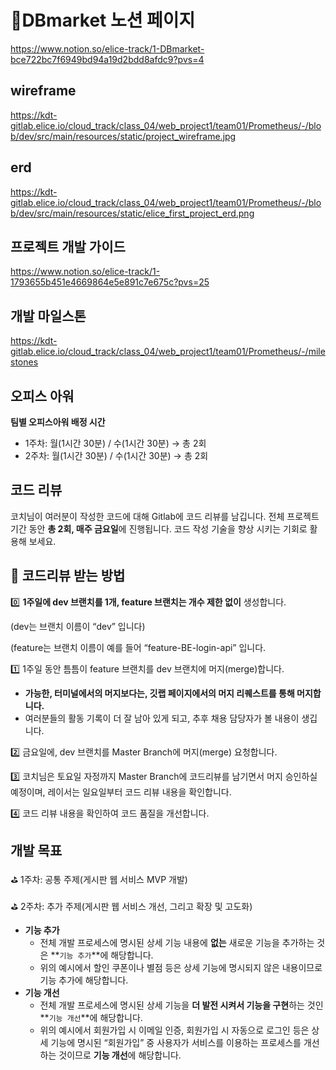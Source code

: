 # 🥕DBmarket 노션 페이지
https://www.notion.so/elice-track/1-DBmarket-bce722bc7f6949bd94a19d2bdd8afdc9?pvs=4

## wireframe
https://kdt-gitlab.elice.io/cloud_track/class_04/web_project1/team01/Prometheus/-/blob/dev/src/main/resources/static/project_wireframe.jpg

## erd
https://kdt-gitlab.elice.io/cloud_track/class_04/web_project1/team01/Prometheus/-/blob/dev/src/main/resources/static/elice_first_project_erd.png

## 프로젝트 개발 가이드
https://www.notion.so/elice-track/1-1793655b451e4669864e5e891c7e675c?pvs=25

## 개발 마일스톤
https://kdt-gitlab.elice.io/cloud_track/class_04/web_project1/team01/Prometheus/-/milestones

## 오피스 아워
**팀별 오피스아워 배정 시간**

- 1주차: 월(1시간 30분) / 수(1시간 30분) → 총 2회
- 2주차: 월(1시간 30분) / 수(1시간 30분) → 총 2회

## 코드 리뷰

코치님이 여러분이 작성한 코드에 대해 Gitlab에 코드 리뷰를 남깁니다. 
전체 프로젝트 기간 동안 **총 2회, 매주 금요일**에 진행됩니다. 코드 작성 기술을 향상 시키는 기회로 활용해 보세요.

## 📌 **코드리뷰 받는 방법**

0️⃣ **1주일에 dev 브랜치를 1개, feature 브랜치는 개수 제한 없이** 생성합니다.

(dev는 브랜치 이름이 “dev” 입니다)

(feature는 브랜치 이름이 예를 들어 “feature-BE-login-api” 입니다.

1️⃣ 1주일 동안 틈틈이 feature 브랜치를 dev 브랜치에 머지(merge)합니다. 

- **가능한, 터미널에서의 머지보다는, 깃랩 페이지에서의 머지 리퀘스트를 통해 머지합니다.**
- 여러분들의 활동 기록이 더 잘 남아 있게 되고, 추후 채용 담당자가 볼 내용이 생깁니다.

2️⃣ 금요일에, dev 브랜치를 Master Branch에  머지(merge) 요청합니다. 

3️⃣ 코치님은 토요일 자정까지 Master Branch에 코드리뷰를 남기면서 머지 승인하실 예정이며, 레이서는 일요일부터 코드 리뷰 내용을 확인합니다.

4️⃣ 코드 리뷰 내용을 확인하여 코드 품질을 개선합니다.

## 개발 목표

⛳ 1주차: 공통 주제(게시판 웹 서비스 MVP 개발)

⛳ 2주차: 추가 주제(게시판 웹 서비스 개선, 그리고 확장 및 고도화)

- **기능 추가**
    - 전체 개발 프로세스에 명시된 상세 기능 내용에 **없는** 새로운 기능을 추가하는 것은 **`기능 추가`**에 해당합니다.
    - 위의 예시에서 할인 쿠폰이나 별점 등은 상세 기능에 명시되지 않은 내용이므로 기능 추가에 해당합니다.
- **기능 개선**
    - 전체 개발 프로세스에 명시된 상세 기능을 **더 발전 시켜서 기능을 구현**하는 것인 **`기능 개선`**에 해당합니다.
    - 위의 예시에서 회원가입 시 이메일 인증, 회원가입 시 자동으로 로그인 등은 상세 기능에 명시된 “회원가입” 중 사용자가 서비스를 이용하는 프로세스를 개선하는 것이므로 **기능 개선**에 해당합니다.
